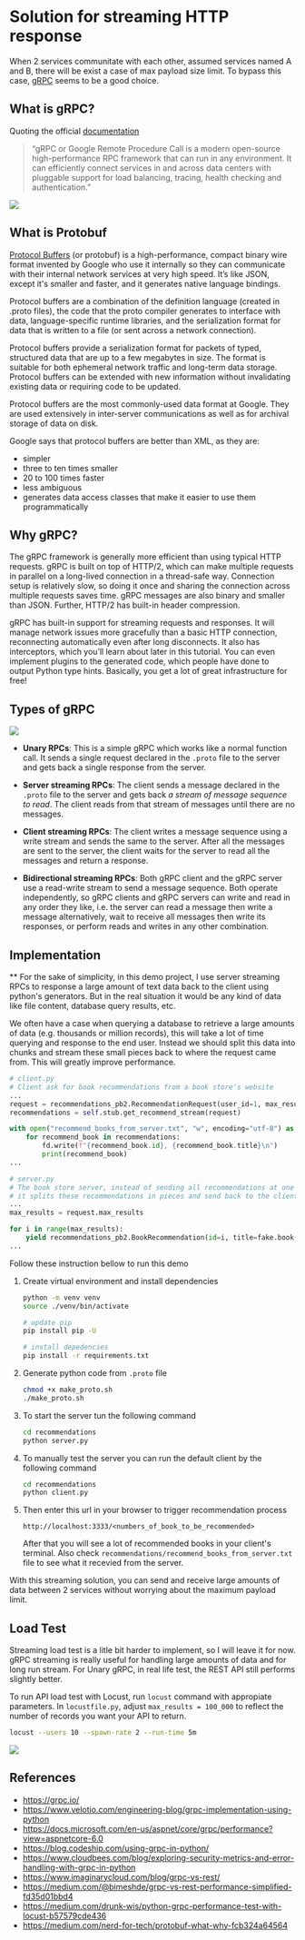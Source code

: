 # Solution for streaming HTTP response

When 2 services communitate with each other, assumed services named A and B, there will be exist a case of max payload size limit. To bypass this case, [gRPC](https://grpc.io/) seems to be a good choice.

## What is gRPC?
Quoting the official [documentation](https://grpc.io/)

> “gRPC or Google Remote Procedure Call is a modern open-source high-performance RPC framework that can run in any environment. It can efficiently connect services in and across data centers with pluggable support for load balancing, tracing, health checking and authentication.”

![](docs/gRPC.png)

## What is Protobuf

[Protocol Buffers](https://developers.google.com/protocol-buffers) (or protobuf)  is a high-performance, compact binary wire format invented by Google who use it internally so they can communicate with their internal network services at very high speed. It’s like JSON, except it's smaller and faster, and it generates native language bindings.

Protocol buffers are a combination of the definition language (created in .proto files), the code that the proto compiler generates to interface with data, language-specific runtime libraries, and the serialization format for data that is written to a file (or sent across a network connection).

Protocol buffers provide a serialization format for packets of typed, structured data that are up to a few megabytes in size. The format is suitable for both ephemeral network traffic and long-term data storage. Protocol buffers can be extended with new information without invalidating existing data or requiring code to be updated.

Protocol buffers are the most commonly-used data format at Google. They are used extensively in inter-server communications as well as for archival storage of data on disk.

Google says that protocol buffers are better than XML, as they are:

- simpler
- three to ten times smaller
- 20 to 100 times faster
- less ambiguous
- generates data access classes that make it easier to use them programmatically


## Why gRPC?

The gRPC framework is generally more efficient than using typical HTTP requests. gRPC is built on top of HTTP/2, which can make multiple requests in parallel on a long-lived connection in a thread-safe way. Connection setup is relatively slow, so doing it once and sharing the connection across multiple requests saves time. gRPC messages are also binary and smaller than JSON. Further, HTTP/2 has built-in header compression.

gRPC has built-in support for streaming requests and responses. It will manage network issues more gracefully than a basic HTTP connection, reconnecting automatically even after long disconnects. It also has interceptors, which you’ll learn about later in this tutorial. You can even implement plugins to the generated code, which people have done to output Python type hints. Basically, you get a lot of great infrastructure for free!

## Types of gRPC

![](docs/types-of-gRPC.png)

- **Unary RPCs**: This is a simple gRPC which works like a normal function call. It sends a single request declared in the `.proto` file to the server and gets back a single response from the server.

- **Server streaming RPCs**: The client sends a message declared in the `.proto` file to the server and gets back *a stream of message sequence to read*. The client reads from that stream of messages until there are no messages.

- **Client streaming RPCs**: The client writes a message sequence using a write stream and sends the same to the server. After all the messages are sent to the server, the client waits for the server to read all the messages and return a response.

- **Bidirectional streaming RPCs**: Both gRPC client and the gRPC server use a read-write stream to send a message sequence. Both operate independently, so gRPC clients and gRPC servers can write and read in any order they like, i.e. the server can read a message then write a message alternatively, wait to receive all messages then write its responses, or perform reads and writes in any other combination.


## Implementation

** For the sake of simplicity, in this demo project, I use server streaming RPCs to response a large amount of text data back to the client using python's generators. But in the real situation it would be any kind of data like file content, database query results, etc.

We often have a case when querying a database to retrieve a large amounts of data (e.g. thousands or million records), this will take a lot of time querying and response to the end user. Instead we should split this data into chunks and stream these small pieces back to where the request came from. This will greatly improve performance.

```python
# client.py
# Client ask for book recommendations from a book store's website
...
request = recommendations_pb2.RecommendationRequest(user_id=1, max_results=max_results)
recommendations = self.stub.get_recommend_stream(request)

with open("recommend_books_from_server.txt", "w", encoding="utf-8") as fd:
    for recommend_book in recommendations:
        fd.write(f"{recommend_book.id}, {recommend_book.title}\n")
        print(recommend_book)
...
```

```python
# server.py
# The book store server, instead of sending all recommendations at one time,
# it splits these recommendations in pieces and send back to the client
...
max_results = request.max_results

for i in range(max_results):
    yield recommendations_pb2.BookRecommendation(id=i, title=fake.book())
...
```

Follow these instruction bellow to run this demo

1. Create virtual environment and install dependencies

    ```bash
    python -m venv venv
    source ./venv/bin/activate

    # update pip
    pip install pip -U

    # install depedencies
    pip install -r requirements.txt
    ```

2. Generate python code from `.proto` file

    ```bash
    chmod +x make_proto.sh
    ./make_proto.sh
    ```

3. To start the server tun the following command

    ```bash
    cd recommendations
    python server.py
    ```

4. To manually test the server you can run the default client by the following command

    ```bash
    cd recommendations
    python client.py
    ```

5. Then enter this url in your browser to trigger recommendation process

    ```
    http://localhost:3333/<numbers_of_book_to_be_recommended>
    ```

    After that you will see a lot of recommended books in your client's terminal. Also check `recommendations/recommend_books_from_server.txt` file to see what it recevied from the server.

With this streaming solution, you can send and receive large amounts of data between 2 services without worrying about the maximum payload limit.


## Load Test

Streaming load test is a litle bit harder to implement, so I will leave it for now. gRPC streaming is really useful for handling large amounts of data and for long run stream. For Unary gRPC, in real life test, the REST API still performs slightly better.

To run API load test with Locust, run `locust` command with appropiate parameters. In `locustfile.py`, adjust `max_results = 100_000` to reflect the number of records you want your API to return.

```bash
locust --users 10 --spawn-rate 2 --run-time 5m
```

![](docs/rest_vs_unary_grpc_load_test.png)



## References

- https://grpc.io/
- https://www.velotio.com/engineering-blog/grpc-implementation-using-python
- https://docs.microsoft.com/en-us/aspnet/core/grpc/performance?view=aspnetcore-6.0
- https://blog.codeship.com/using-grpc-in-python/
- https://www.cloudbees.com/blog/exploring-security-metrics-and-error-handling-with-grpc-in-python
- https://www.imaginarycloud.com/blog/grpc-vs-rest/
- https://medium.com/@bimeshde/grpc-vs-rest-performance-simplified-fd35d01bbd4
- https://medium.com/drunk-wis/python-grpc-performance-test-with-locust-b57579cde436
- https://medium.com/nerd-for-tech/protobuf-what-why-fcb324a64564

